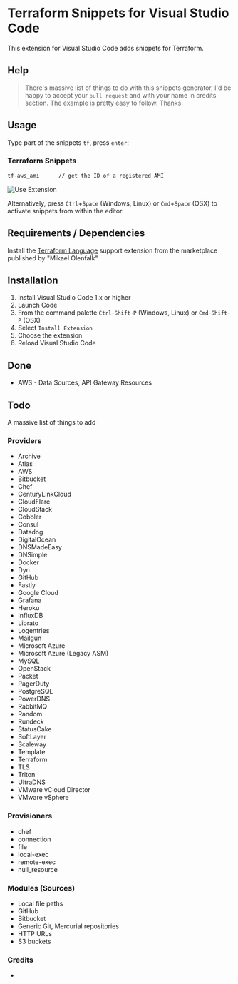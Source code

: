 # Terraform Snippets for Visual Studio Code

This extension for Visual Studio Code adds snippets for Terraform.

## Help

> There's massive list of things to do with this snippets generator, I'd be happy to accept your `pull request` and with your name in credits section. The example is pretty easy to follow. Thanks

## Usage
Type part of the snippets `tf`, press `enter`:

### Terraform Snippets

```bash
tf-aws_ami      // get the ID of a registered AMI
```

![Use Extension](https://raw.githubusercontent.com/rixrix/vscode-terraform-snippets/master/images/screenshot.png)

Alternatively, press `Ctrl`+`Space` (Windows, Linux) or `Cmd`+`Space` (OSX) to activate snippets from within the editor.

## Requirements / Dependencies

Install the [Terraform Language](https://marketplace.visualstudio.com/items?itemName=mauve.terraform) support extension from the marketplace published by "Mikael Olenfalk"

## Installation

1. Install Visual Studio Code 1.x or higher
2. Launch Code
3. From the command palette `Ctrl`-`Shift`-`P` (Windows, Linux) or `Cmd`-`Shift`-`P` (OSX)
4. Select `Install Extension`
5. Choose the extension
6. Reload Visual Studio Code

## Done

* AWS - Data Sources, API Gateway Resources

## Todo

A massive list of things to add

### Providers

* Archive
* Atlas
* AWS
* Bitbucket
* Chef
* CenturyLinkCloud
* CloudFlare
* CloudStack
* Cobbler
* Consul
* Datadog
* DigitalOcean
* DNSMadeEasy
* DNSimple
* Docker
* Dyn
* GitHub
* Fastly
* Google Cloud
* Grafana
* Heroku
* InfluxDB
* Librato
* Logentries
* Mailgun
* Microsoft Azure
* Microsoft Azure (Legacy ASM)
* MySQL
* OpenStack
* Packet
* PagerDuty
* PostgreSQL
* PowerDNS
* RabbitMQ
* Random
* Rundeck
* StatusCake
* SoftLayer
* Scaleway
* Template
* Terraform
* TLS
* Triton
* UltraDNS
* VMware vCloud Director
* VMware vSphere

### Provisioners

* chef
* connection
* file
* local-exec
* remote-exec
* null_resource

### Modules (Sources)

* Local file paths
* GitHub
* Bitbucket
* Generic Git, Mercurial repositories
* HTTP URLs
* S3 buckets

### Credits

* <your name here>